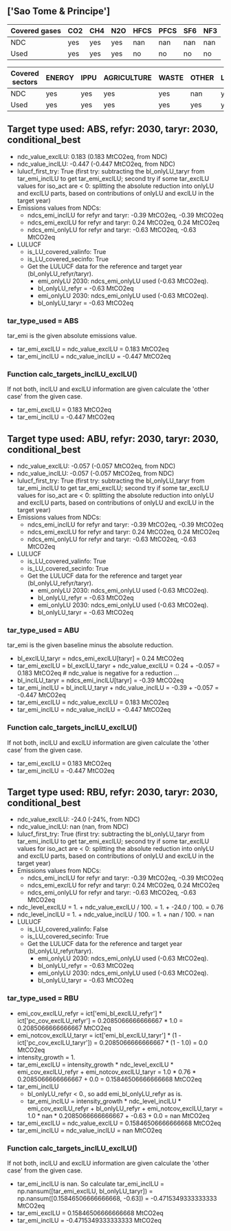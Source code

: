 ## ['Sao Tome & Principe']



| Covered gases | CO2 | CH4 | N2O | HFCS | PFCS | SF6 | NF3 |
| ---- | ---- | ---- | ---- | ---- | ---- | ---- | ----  |
| NDC | yes | yes | yes | nan | nan | nan | nan |
| Used | yes | yes | yes | no | no | no | no |

| Covered sectors | ENERGY | IPPU | AGRICULTURE | WASTE | OTHER | LULUCF |
| ---- | ---- | ---- | ---- | ---- | ---- | ----  |
| NDC | yes | yes | yes | yes | nan | yes |
| Used | yes | yes | yes | yes | yes | yes |



## Target type used: ABS, refyr: 2030, taryr: 2030, conditional_best
- ndc_value_exclLU: 0.183 (0.183 MtCO2eq, from NDC)
- ndc_value_inclLU: -0.447 (-0.447 MtCO2eq, from NDC)
- lulucf_first_try: True
(first try: subtracting the bl_onlyLU_taryr from tar_emi_inclLU to get tar_emi_exclLU;
second try if some tar_exclLU values for iso_act are < 0: splitting the absolute reduction into onlyLU and exclLU parts, based on contributions of onlyLU and exclLU in the target year)
- Emissions values from NDCs:
  - ndcs_emi_inclLU for refyr and taryr: -0.39 MtCO2eq, -0.39 MtCO2eq
  - ndcs_emi_exclLU for refyr and taryr: 0.24 MtCO2eq, 0.24 MtCO2eq
  - ndcs_emi_onlyLU for refyr and taryr: -0.63 MtCO2eq, -0.63 MtCO2eq
- LULUCF
  - is_LU_covered_valinfo: True
  - is_LU_covered_secinfo: True
  - Get the LULUCF data for the reference and target year (bl_onlyLU_refyr/taryr).
    - emi_onlyLU 2030: ndcs_emi_onlyLU used (-0.63 MtCO2eq).
    - bl_onlyLU_refyr = -0.63 MtCO2eq
    - emi_onlyLU 2030: ndcs_emi_onlyLU used (-0.63 MtCO2eq).
    - bl_onlyLU_taryr = -0.63 MtCO2eq
### tar_type_used = ABS
tar_emi is the given absolute emissions value.
- tar_emi_exclLU = ndc_value_exclLU = 0.183 MtCO2eq
- tar_emi_inclLU = ndc_value_inclLU = -0.447 MtCO2eq
### Function calc_targets_inclLU_exclLU()
If not both, inclLU and exclLU information are given calculate the 'other case' from the given case.
- tar_emi_exclLU = 0.183 MtCO2eq
- tar_emi_inclLU = -0.447 MtCO2eq



## Target type used: ABU, refyr: 2030, taryr: 2030, conditional_best
- ndc_value_exclLU: -0.057 (-0.057 MtCO2eq, from NDC)
- ndc_value_inclLU: -0.057 (-0.057 MtCO2eq, from NDC)
- lulucf_first_try: True
(first try: subtracting the bl_onlyLU_taryr from tar_emi_inclLU to get tar_emi_exclLU;
second try if some tar_exclLU values for iso_act are < 0: splitting the absolute reduction into onlyLU and exclLU parts, based on contributions of onlyLU and exclLU in the target year)
- Emissions values from NDCs:
  - ndcs_emi_inclLU for refyr and taryr: -0.39 MtCO2eq, -0.39 MtCO2eq
  - ndcs_emi_exclLU for refyr and taryr: 0.24 MtCO2eq, 0.24 MtCO2eq
  - ndcs_emi_onlyLU for refyr and taryr: -0.63 MtCO2eq, -0.63 MtCO2eq
- LULUCF
  - is_LU_covered_valinfo: True
  - is_LU_covered_secinfo: True
  - Get the LULUCF data for the reference and target year (bl_onlyLU_refyr/taryr).
    - emi_onlyLU 2030: ndcs_emi_onlyLU used (-0.63 MtCO2eq).
    - bl_onlyLU_refyr = -0.63 MtCO2eq
    - emi_onlyLU 2030: ndcs_emi_onlyLU used (-0.63 MtCO2eq).
    - bl_onlyLU_taryr = -0.63 MtCO2eq
### tar_type_used = ABU
tar_emi is the given baseline minus the absolute reduction.
- bl_exclLU_taryr = ndcs_emi_exclLU[taryr] = 0.24 MtCO2eq
- tar_emi_exclLU = bl_exclLU_taryr + ndc_value_exclLU = 0.24 + -0.057 = 0.183 MtCO2eq # ndc_value is negative for a reduction ...
- bl_inclLU_taryr = ndcs_emi_inclLU[taryr] = -0.39 MtCO2eq
- tar_emi_inclLU = bl_inclLU_taryr + ndc_value_inclLU = -0.39 + -0.057 = -0.447 MtCO2eq
- tar_emi_exclLU = ndc_value_exclLU = 0.183 MtCO2eq
- tar_emi_inclLU = ndc_value_inclLU = -0.447 MtCO2eq
### Function calc_targets_inclLU_exclLU()
If not both, inclLU and exclLU information are given calculate the 'other case' from the given case.
- tar_emi_exclLU = 0.183 MtCO2eq
- tar_emi_inclLU = -0.447 MtCO2eq



## Target type used: RBU, refyr: 2030, taryr: 2030, conditional_best
- ndc_value_exclLU: -24.0 (-24%, from NDC)
- ndc_value_inclLU: nan (nan, from NDC)
- lulucf_first_try: True
(first try: subtracting the bl_onlyLU_taryr from tar_emi_inclLU to get tar_emi_exclLU;
second try if some tar_exclLU values for iso_act are < 0: splitting the absolute reduction into onlyLU and exclLU parts, based on contributions of onlyLU and exclLU in the target year)
- Emissions values from NDCs:
  - ndcs_emi_inclLU for refyr and taryr: -0.39 MtCO2eq, -0.39 MtCO2eq
  - ndcs_emi_exclLU for refyr and taryr: 0.24 MtCO2eq, 0.24 MtCO2eq
  - ndcs_emi_onlyLU for refyr and taryr: -0.63 MtCO2eq, -0.63 MtCO2eq
- ndc_level_exclLU = 1. + ndc_value_exclLU / 100. = 1. + -24.0 / 100. = 0.76
- ndc_level_inclLU = 1. + ndc_value_inclLU / 100. = 1. + nan / 100. = nan
- LULUCF
  - is_LU_covered_valinfo: False
  - is_LU_covered_secinfo: True
  - Get the LULUCF data for the reference and target year (bl_onlyLU_refyr/taryr).
    - emi_onlyLU 2030: ndcs_emi_onlyLU used (-0.63 MtCO2eq).
    - bl_onlyLU_refyr = -0.63 MtCO2eq
    - emi_onlyLU 2030: ndcs_emi_onlyLU used (-0.63 MtCO2eq).
    - bl_onlyLU_taryr = -0.63 MtCO2eq
### tar_type_used = RBU
- emi_cov_exclLU_refyr = ict['emi_bl_exclLU_refyr'] * ict['pc_cov_exclLU_refyr'] = 0.2085066666666667 * 1.0 = 0.2085066666666667 MtCO2eq
- emi_notcov_exclLU_taryr = ict['emi_bl_exclLU_taryr'] * (1 - ict['pc_cov_exclLU_taryr']) = 0.2085066666666667 * (1 - 1.0) = 0.0 MtCO2eq
- intensity_growth = 1.
- tar_emi_exclLU = intensity_growth * ndc_level_exclLU * emi_cov_exclLU_refyr + emi_notcov_exclLU_taryr = 1.0 * 0.76 * 0.2085066666666667 + 0.0 = 0.15846506666666668 MtCO2eq
- tar_emi_inclLU
  - bl_onlyLU_refyr < 0., so add emi_bl_onlyLU_refyr as is.
  - tar_emi_inclLU = intensity_growth * ndc_level_inclLU * emi_cov_exclLU_refyr + bl_onlyLU_refyr + emi_notcov_exclLU_taryr = 1.0 * nan * 0.2085066666666667 + -0.63 + 0.0 = nan MtCO2eq
- tar_emi_exclLU = ndc_value_exclLU = 0.15846506666666668 MtCO2eq
- tar_emi_inclLU = ndc_value_inclLU = nan MtCO2eq
### Function calc_targets_inclLU_exclLU()
If not both, inclLU and exclLU information are given calculate the 'other case' from the given case.
- tar_emi_inclLU is nan. So calculate tar_emi_inclLU = np.nansum([tar_emi_exclLU, bl_onlyLU_taryr]) = np.nansum([0.15846506666666668, -0.63]) = -0.4715349333333333 MtCO2eq
- tar_emi_exclLU = 0.15846506666666668 MtCO2eq
- tar_emi_inclLU = -0.4715349333333333 MtCO2eq
